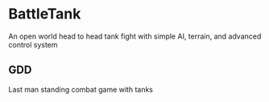 # BattleTank
An open world head to head tank fight with simple AI, terrain, and advanced control system
## GDD 
Last man standing combat game with tanks

